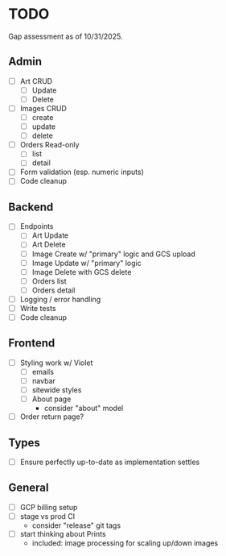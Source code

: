 # TODO

Gap assessment as of 10/31/2025.

## Admin

- [ ] Art CRUD
  - [ ] Update
  - [ ] Delete
- [ ] Images CRUD
  - [ ] create
  - [ ] update
  - [ ] delete
- [ ] Orders Read-only
  - [ ] list
  - [ ] detail
- [ ] Form validation (esp. numeric inputs)
- [ ] Code cleanup

## Backend

- [ ] Endpoints
  - [ ] Art Update
  - [ ] Art Delete
  - [ ] Image Create w/ "primary" logic and GCS upload
  - [ ] Image Update w/ "primary" logic
  - [ ] Image Delete with GCS delete
  - [ ] Orders list
  - [ ] Orders detail
- [ ] Logging / error handling
- [ ] Write tests
- [ ] Code cleanup

## Frontend

- [ ] Styling work w/ Violet
  - [ ] emails
  - [ ] navbar
  - [ ] sitewide styles
  - [ ] About page
    - consider "about" model
- [ ] Order return page?

## Types

- [ ] Ensure perfectly up-to-date as implementation settles

## General

- [ ] GCP billing setup
- [ ] stage vs prod CI
  - consider "release" git tags
- [ ] start thinking about Prints
  - included: image processing for scaling up/down images
